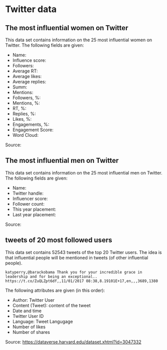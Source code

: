 # Twitter data

## The most influential women on Twitter

This data set contains information on the 25 most influential women on Twitter. The following fields are given: 

- Name:
- Influence score:
- Followers: 
- Average RT:
- Average likes:
- Average replies: 
- Summ: 
- Mentions: 
- Followers, %: 
- Mentions, %: 
- RT, %:
- Replies, %: 
- Likes, %:
- Engagements, %: 
- Engagement Score: 
- Word Cloud:

Source: 

## The most influential men on Twitter

This data set contains information on the 25 most influential men on Twitter. The following fields are given: 

- Name:
- Twitter handle:
- Influencer score:
- Follower count:
- This year placement:
- Last year placement:

Source: 

## tweets of 20 most followed users

This data set contains 52543 tweets of the top 20 Twitter users. The idea is that influential people will be mentioned in tweets (of other influential people). 

    katyperry,@barackobama Thank you for your incredible grace in leadership and for being an exceptional..   https://t.co/ZuQLZpt6df,,11/01/2017 08:38,8.19101E+17,en,,,3689,1380


The following attributes are given (in this order):

- Author: Twitter User
- Content (Tweet): content of the tweet
- Date and time
- Twitter User ID
- Language: Tweet Langugage
- Number of likes
- Number of shares

Source: https://dataverse.harvard.edu/dataset.xhtml?id=3047332
